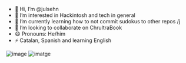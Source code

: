 - 👋 Hi, I’m @julsehn
- 👀 I’m interested in Hackintosh and tech in general
- 🌱 I’m currently learning how to not commit sudokus to other repos /j
- 💞️ I’m looking to collaborate on ChrultraBook
- 😄 Pronouns: He/him
- ⚡ Catalan, Spanish and learning English

![image](https://github.com/user-attachments/assets/ca9d8bde-0351-4408-b0cb-2e5250815e8e)
![imatge](https://github.com/user-attachments/assets/1069cad2-3ac9-4966-9667-834da0e946be)

